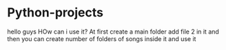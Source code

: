 # Python-projects
hello guys 
HOw can i use it?
At first create a main folder add file 2 in it and then you can create number of folders of songs inside it and use it
